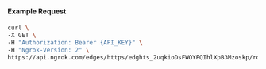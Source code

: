 <!-- Code generated for API Clients. DO NOT EDIT. -->

#### Example Request

```bash
curl \
-X GET \
-H "Authorization: Bearer {API_KEY}" \
-H "Ngrok-Version: 2" \
https://api.ngrok.com/edges/https/edghts_2uqkioDsFWOYFQIhlXpB3Mzoskp/routes/edghtsrt_2uqkipE3tftkAr44FOH22DTx3E6/circuit_breaker
```
